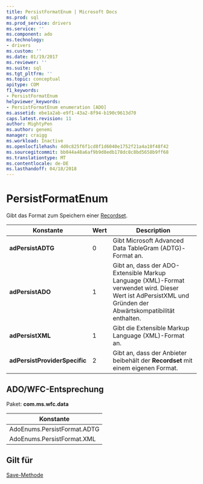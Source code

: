 ```yaml
---
title: PersistFormatEnum | Microsoft Docs
ms.prod: sql
ms.prod_service: drivers
ms.service: ''
ms.component: ado
ms.technology:
- drivers
ms.custom: ''
ms.date: 01/19/2017
ms.reviewer: ''
ms.suite: sql
ms.tgt_pltfrm: ''
ms.topic: conceptual
apitype: COM
f1_keywords:
- PersistFormatEnum
helpviewer_keywords:
- PersistFormatEnum enumeration [ADO]
ms.assetid: ebe1a2ab-e9f1-43a2-8f94-b190c9613d70
caps.latest.revision: 11
author: MightyPen
ms.author: genemi
manager: craigg
ms.workload: Inactive
ms.openlocfilehash: 4d0c825f6f1cd8f1d6040e1752f21a4a10f48f42
ms.sourcegitcommit: bb044a48a6af9b9d8edb178dc8c8bd5658b9ff68
ms.translationtype: MT
ms.contentlocale: de-DE
ms.lasthandoff: 04/18/2018
---
```

# <a name="persistformatenum"></a>PersistFormatEnum
Gibt das Format zum Speichern einer [Recordset](../../../ado/reference/ado-api/recordset-object-ado.md).  
  
|Konstante|Wert|Description|  
|--------------|-----------|-----------------|  
|**adPersistADTG**|0|Gibt Microsoft Advanced Data TableGram (ADTG)-Format an.|  
|**adPersistADO**|1|Gibt an, dass der ADO-Extensible Markup Language (XML)-Format verwendet wird. Dieser Wert ist AdPersistXML und Gründen der Abwärtskompatibilität enthalten.|  
|**adPersistXML**|1|Gibt die Extensible Markup Language (XML)-Format an.|  
|**adPersistProviderSpecific**|2|Gibt an, dass der Anbieter beibehält der **Recordset** mit einem eigenen Format.|  
  
## <a name="adowfc-equivalent"></a>ADO/WFC-Entsprechung  
 Paket: **com.ms.wfc.data**  
  
|Konstante|  
|--------------|  
|AdoEnums.PersistFormat.ADTG|  
|AdoEnums.PersistFormat.XML|  
  
## <a name="applies-to"></a>Gilt für  
 [Save-Methode](../../../ado/reference/ado-api/save-method.md)
